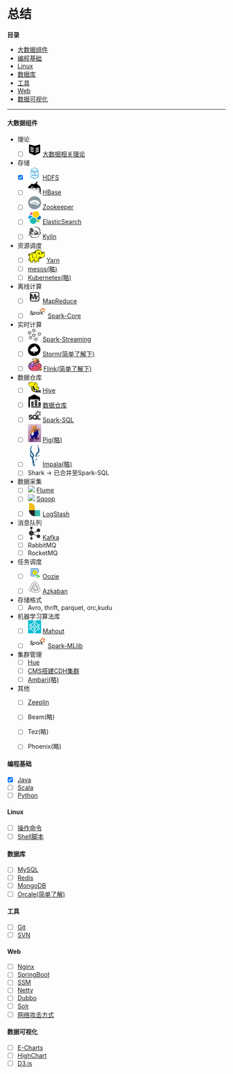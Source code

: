 # 总结

**目录**

* [大数据组件](#大数据组件)
* [编程基础](#编程基础)
* [Linux](#Linux)
* [数据库](#数据库)
* [工具](#工具)
* [Web](#Web)
* [数据可视化](#数据可视化)

----

#### 大数据组件

* 理论
  - [ ] ![](assets/理论.png) [大数据相关理论](大数据组件/相关理论.md)

* 存储
  - [x] ![](assets/HDFS.png) [HDFS](大数据组件/HDFS.md)
  - [ ] ![](assets/hbase.png) [HBase](大数据组件/)
  - [ ] ![](assets/Zookeeper.png) [Zookeeper](大数据组件/)
  - [ ] ![](assets/Elasticsearch.png) [ElasticSearch](大数据组件/)
  - [ ] ![](assets/apache_kylin.png) [Kylin](大数据组件/)

* 资源调度
  - [ ] ![](assets/Hadoop_yarn.png) [Yarn](大数据组件/Yarn.md)
  - [ ] [mesos(略)](大数据组件/)
  - [ ] [Kubernetes(略)](大数据组件/)

* 离线计算
  - [ ] ![](assets/mapreduce.png) [MapReduce](大数据组件/)
  - [ ] ![](assets/spark.png) [Spark-Core](大数据组件/)

* 实时计算
  - [ ] ![](assets/Spark_Streaming.png) [Spark-Streaming](大数据组件/)
  - [ ] ![](assets/storm.png) [Storm(简单了解下)](大数据组件/)
  - [ ] ![](assets/flink.png) [Flink(简单了解下)](大数据组件/)

* 数据仓库
  - [ ] ![](assets/Hive.png) [Hive](大数据组件/)
  - [ ] ![](assets/数据仓库.png) [数据仓库](大数据组件/)
  - [ ] ![](assets/spark-sql.png) [Spark-SQL](大数据组件/)
  - [ ] ![](assets/pig.gif) [Pig(略)](大数据组件/)
  - [ ] ![](assets/impala.png) [Impala(略)](大数据组件/)
  - [ ] Shark -> 已合并至Spark-SQL

* 数据采集
  - [ ] ![](assets/xx.png) [Flume](大数据组件/)
  - [ ] ![](assets/xx.png) [Sqoop](大数据组件/)
  - [ ] ![](assets/logstash.png) [LogStash](大数据组件/)

* 消息队列
  - [ ] ![](assets/Kafka.png) [Kafka](大数据组件/Kafka.md)
  - [ ] RabbitMQ
  - [ ] RocketMQ

* 任务调度
  - [ ] ![](assets/oozie.png) [Oozie](大数据组件/)
  - [ ] ![](assets/azkaban.png) [Azkaban](大数据组件/)

* 存储格式
  - [ ] Avro, thrift, parquet, orc,kudu

* 机器学习算法库
  - [ ] ![](assets/mahout.png) [Mahout](大数据组件/)
  - [ ] ![](assets/spark.png) [Spark-MLlib](大数据组件/)

* 集群管理
  - [ ] [Hue](大数据组件/)
  - [ ] [CMS搭建CDH集群](大数据组件/)
  - [ ] [Ambari(略)](大数据组件/)

* 其他
  - [ ] [Zeeplin](大数据组件/)
  - [ ] Beam(略)
  - [ ] Tez(略)
  - [ ] Phoenix(略)


#### 编程基础

  - [x] [Java](编程基础/Java.md)
  - [ ] [Scala](编程基础/Scala.md)
  - [ ] [Python](编程基础)

#### Linux

  - [ ] [操作命令](linux/操作命令.md)
  - [ ] [Shell脚本](linux/Shell脚本.md)

#### 数据库

  - [ ] [MySQL](数据库/MySQL.md)
  - [ ] [Redis](数据库/Redis.md)
  - [ ] [MongoDB](数据库/MongoDB.md)
  - [ ] [Orcale(简单了解)](数据库/)

#### 工具

  - [ ] [Git](工具/Git.md)
  - [ ] [SVN](工具/SVN.md)

#### Web

  - [ ] [Nginx](web/)
  - [ ] [SpringBoot](web/SpringBoot.md)
  - [ ] [SSM](web/SSM框架.md)
  - [ ] [Netty](web/)
  - [ ] [Dubbo](web/)
  - [ ] [Solr](web/)
  - [ ] [网络攻击方式](web/)

#### 数据可视化

  - [ ] [E-Charts](web/)
  - [ ] [HighChart](web/)
  - [ ] [D3.js](web/)
